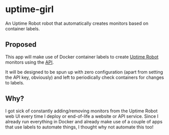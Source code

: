 # uptime-girl

An Uptime Robot robot that automatically creates monitors based on container labels.

## Proposed

This app will make use of Docker container labels to create [Uptime Robot](https://uptimerobot.com) monitors using the [API](https://uptimerobot.com/api).

It will be designed to be spun up with zero configuration (apart from setting the API key, obviously) and left to periodically check containers for changes to labels.

## Why?

I got sick of constantly adding/removing monitors from the Uptime Robot web UI every time I deploy or end-of-life a website or API service. Since I already run everything in Docker and already make use of a couple of apps that use labels to automate things, I thought why not automate this too!
